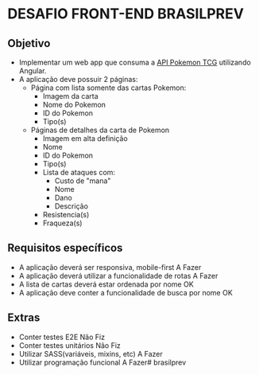 # DESAFIO FRONT-END BRASILPREV
## Objetivo

- Implementar um web app que consuma a [API Pokemon TCG](https://pokemontcg.io) utilizando Angular.
- A aplicação deve possuir 2 páginas:
    - Página com lista somente das cartas Pokemon:
        - Imagem da carta
        - Nome do Pokemon
        - ID do Pokemon
        - Tipo(s)
    - Páginas de detalhes da carta de Pokemon
        - Imagem em alta definição
        - Nome
        - ID do Pokemon
        - Tipo(s)
        - Lista de ataques com:
            - Custo de "mana"
            - Nome
            - Dano
            - Descrição
        - Resistencia(s)
        - Fraqueza(s)
        
## Requisitos específicos

- A aplicação deverá ser responsiva, mobile-first A Fazer
- A aplicação deverá utilizar a funcionalidade de rotas A Fazer
- A lista de cartas deverá estar ordenada por nome OK
- A aplicação deve conter a funcionalidade de busca por nome OK

## Extras

- Conter testes E2E Não Fiz
- Conter testes unitários Não Fiz
- Utilizar SASS(variáveis, mixins, etc) A Fazer
- Utilizar programação funcional A Fazer# brasilprev
